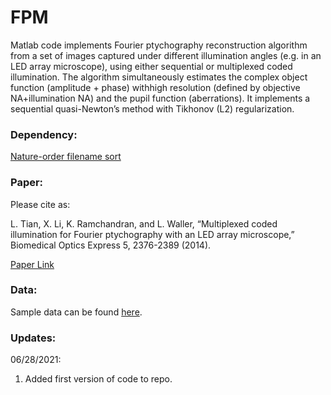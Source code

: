 # FPM
Matlab code implements Fourier ptychography reconstruction algorithm from a set of images captured under different illumination angles (e.g. in an LED array microscope), using either sequential or multiplexed coded illumination. The algorithm simultaneously estimates the complex object function (amplitude + phase) withhigh resolution (defined by objective NA+illumination NA) and the pupil function (aberrations). It implements a sequential quasi-Newton’s method with Tikhonov (L2) regularization.

### Dependency:
[Nature-order filename sort](https://www.mathworks.com/matlabcentral/fileexchange/47434-natural-order-filename-sort?s_tid=mwa_osa_a)

### Paper:
Please cite as:

L. Tian, X. Li, K. Ramchandran, and L. Waller, “Multiplexed coded illumination for Fourier ptychography with an LED array microscope,” Biomedical Optics Express 5, 2376-2389 (2014).

[Paper Link](https://www.osapublishing.org/boe/fulltext.cfm?uri=boe-5-7-2376&id=294149)

### Data:
Sample data can be found [here](http://www.laurawaller.com/opensource/).

### Updates:
06/28/2021:
1. Added first version of code to repo.
